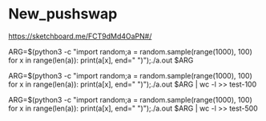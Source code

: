 # New_pushswap

https://sketchboard.me/FCT9dMd4OaPN#/

ARG=$(python3 -c "import random;a = random.sample(range(1000), 100)
for x in range(len(a)): print(a[x], end=\" \")");./a.out $ARG

ARG=$(python3 -c "import random;a = random.sample(range(1000), 100)
for x in range(len(a)): print(a[x], end=\" \")");./a.out $ARG | wc -l >> test-100

ARG=$(python3 -c "import random;a = random.sample(range(1000), 100)
for x in range(len(a)): print(a[x], end=\" \")");./a.out $ARG | wc -l >> test-500